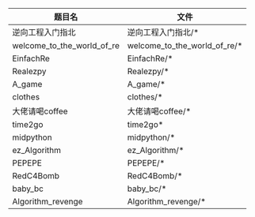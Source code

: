 | 题目名                     | 文件                         |
| -------------------------- | ---------------------------- |
| 逆向工程入门指北           | 逆向工程入门指北/*           |
| welcome_to_the_world_of_re | welcome_to_the_world_of_re/* |
| EinfachRe                  | EinfachRe/*                  |
| Realezpy                   | Realezpy/*                   |
| A_game                     | A_game/*                     |
| clothes                    | clothes/*                    |
| 大佬请喝coffee             | 大佬请喝coffee/*             |
| time2go                    | time2go*                     |
| midpython                  | midpython/*                  |
| ez_Algorithm               | ez_Algorithm/*               |
| PEPEPE                     | PEPEPE/*                     |
| RedC4Bomb                  | RedC4Bomb/*                  |
| baby_bc                    | baby_bc/*                    |
| Algorithm_revenge          | Algorithm_revenge/*          |

